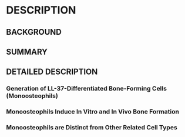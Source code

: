 # DESCRIPTION

## BACKGROUND

## SUMMARY

## DETAILED DESCRIPTION

### Generation of LL-37-Differentiated Bone-Forming Cells (Monoosteophils)

### Monoosteophils Induce In Vitro and In Vivo Bone Formation

### Monoosteophils are Distinct from Other Related Cell Types

